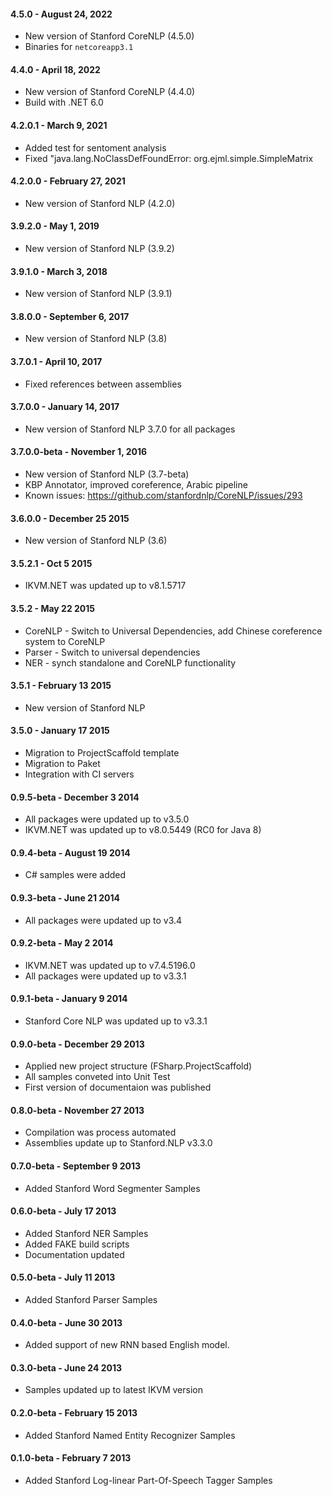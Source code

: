 #### 4.5.0 - August 24, 2022
* New version of Stanford CoreNLP (4.5.0)
* Binaries for `netcoreapp3.1`

#### 4.4.0 - April 18, 2022
* New version of Stanford CoreNLP (4.4.0)
* Build with .NET 6.0

#### 4.2.0.1 - March 9, 2021
* Added test for sentoment analysis
* Fixed "java.lang.NoClassDefFoundError: org.ejml.simple.SimpleMatrix

#### 4.2.0.0 - February 27, 2021
* New version of Stanford NLP (4.2.0)

#### 3.9.2.0 - May 1, 2019
* New version of Stanford NLP (3.9.2)

#### 3.9.1.0 - March 3, 2018
* New version of Stanford NLP (3.9.1)

#### 3.8.0.0 - September 6, 2017
* New version of Stanford NLP (3.8)

#### 3.7.0.1 - April 10, 2017
* Fixed references between assemblies

#### 3.7.0.0 - January 14, 2017
* New version of Stanford NLP 3.7.0 for all packages

#### 3.7.0.0-beta - November 1, 2016
* New version of Stanford NLP (3.7-beta)
* KBP Annotator, improved coreference, Arabic pipeline
* Known issues: https://github.com/stanfordnlp/CoreNLP/issues/293

#### 3.6.0.0 - December 25 2015
* New version of Stanford NLP (3.6)

#### 3.5.2.1 - Oct 5 2015
* IKVM.NET was updated up to v8.1.5717

#### 3.5.2 - May 22 2015
* CoreNLP - Switch to Universal Dependencies, add Chinese coreference system to CoreNLP
* Parser - Switch to universal dependencies
* NER - synch standalone and CoreNLP functionality

#### 3.5.1 - February 13 2015
* New version of Stanford NLP

#### 3.5.0 - January 17 2015
* Migration to ProjectScaffold template
* Migration to Paket
* Integration with CI servers

#### 0.9.5-beta - December 3 2014
* All packages were updated up to v3.5.0
* IKVM.NET was updated up to v8.0.5449 (RC0 for Java 8)

#### 0.9.4-beta - August 19 2014
* C# samples were added

#### 0.9.3-beta - June 21 2014
* All packages were updated up to v3.4

#### 0.9.2-beta - May 2 2014
* IKVM.NET was updated up to v7.4.5196.0
* All packages were updated up to v3.3.1

#### 0.9.1-beta - January 9 2014
* Stanford Core NLP was updated up to v3.3.1

#### 0.9.0-beta - December 29 2013
* Applied new project structure (FSharp.ProjectScaffold)
* All samples conveted into Unit Test
* First version of documentaion was published

#### 0.8.0-beta - November 27 2013
* Compilation was process automated
* Assemblies update up to Stanford.NLP v3.3.0

#### 0.7.0-beta - September 9 2013
* Added Stanford Word Segmenter Samples

#### 0.6.0-beta - July 17 2013
* Added Stanford NER Samples
* Added FAKE build scripts
* Documentation updated

#### 0.5.0-beta - July 11 2013
* Added Stanford Parser Samples

#### 0.4.0-beta - June 30 2013
* Added support of new RNN based English model.

#### 0.3.0-beta - June 24 2013
* Samples updated up to latest IKVM version

#### 0.2.0-beta - February 15 2013
* Added Stanford Named Entity Recognizer Samples

#### 0.1.0-beta - February 7 2013
* Added Stanford Log-linear Part-Of-Speech Tagger Samples